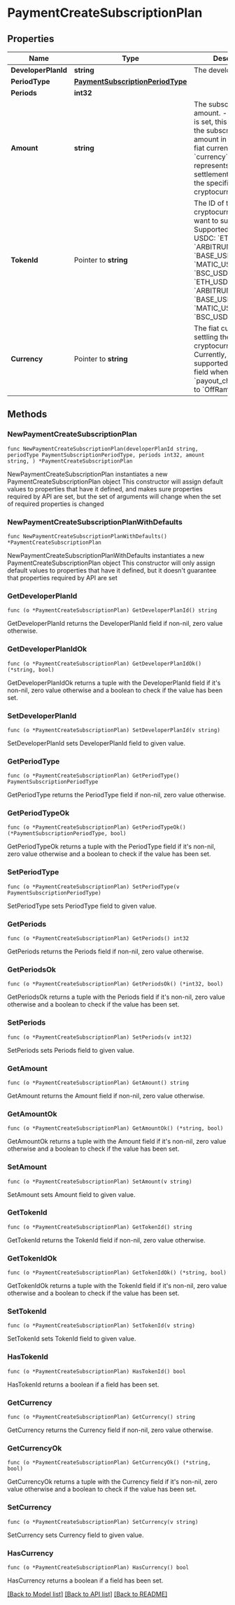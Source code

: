 # PaymentCreateSubscriptionPlan

## Properties

Name | Type | Description | Notes
------------ | ------------- | ------------- | -------------
**DeveloperPlanId** | **string** | The developer plan id. | 
**PeriodType** | [**PaymentSubscriptionPeriodType**](PaymentSubscriptionPeriodType.md) |  | 
**Periods** | **int32** |  | 
**Amount** | **string** | The subscription plan amount.  - If &#x60;currency&#x60; is set, this represents the subscription amount in the specified fiat currency. - If &#x60;currency&#x60; isn&#39;t set, this represents the settlement amount in the specified cryptocurrency.  | 
**TokenId** | Pointer to **string** | The ID of the cryptocurrency you want to subscription. Supported values:  - USDC: &#x60;ETH_USDC&#x60;, &#x60;ARBITRUM_USDCOIN&#x60;, &#x60;BASE_USDC&#x60;, &#x60;MATIC_USDC2&#x60;, &#x60;BSC_USDC&#x60; - USDT: &#x60;ETH_USDT&#x60;, &#x60;ARBITRUM_USDT&#x60;, &#x60;BASE_USDT&#x60;, &#x60;MATIC_USDT&#x60;, &#x60;BSC_USDT&#x60;  | [optional] 
**Currency** | Pointer to **string** | The fiat currency for settling the cryptocurrency. Currently, only &#x60;USD&#x60; is supported. Specify this field when &#x60;payout_channel&#x60; is set to &#x60;OffRamp&#x60;. | [optional] 

## Methods

### NewPaymentCreateSubscriptionPlan

`func NewPaymentCreateSubscriptionPlan(developerPlanId string, periodType PaymentSubscriptionPeriodType, periods int32, amount string, ) *PaymentCreateSubscriptionPlan`

NewPaymentCreateSubscriptionPlan instantiates a new PaymentCreateSubscriptionPlan object
This constructor will assign default values to properties that have it defined,
and makes sure properties required by API are set, but the set of arguments
will change when the set of required properties is changed

### NewPaymentCreateSubscriptionPlanWithDefaults

`func NewPaymentCreateSubscriptionPlanWithDefaults() *PaymentCreateSubscriptionPlan`

NewPaymentCreateSubscriptionPlanWithDefaults instantiates a new PaymentCreateSubscriptionPlan object
This constructor will only assign default values to properties that have it defined,
but it doesn't guarantee that properties required by API are set

### GetDeveloperPlanId

`func (o *PaymentCreateSubscriptionPlan) GetDeveloperPlanId() string`

GetDeveloperPlanId returns the DeveloperPlanId field if non-nil, zero value otherwise.

### GetDeveloperPlanIdOk

`func (o *PaymentCreateSubscriptionPlan) GetDeveloperPlanIdOk() (*string, bool)`

GetDeveloperPlanIdOk returns a tuple with the DeveloperPlanId field if it's non-nil, zero value otherwise
and a boolean to check if the value has been set.

### SetDeveloperPlanId

`func (o *PaymentCreateSubscriptionPlan) SetDeveloperPlanId(v string)`

SetDeveloperPlanId sets DeveloperPlanId field to given value.


### GetPeriodType

`func (o *PaymentCreateSubscriptionPlan) GetPeriodType() PaymentSubscriptionPeriodType`

GetPeriodType returns the PeriodType field if non-nil, zero value otherwise.

### GetPeriodTypeOk

`func (o *PaymentCreateSubscriptionPlan) GetPeriodTypeOk() (*PaymentSubscriptionPeriodType, bool)`

GetPeriodTypeOk returns a tuple with the PeriodType field if it's non-nil, zero value otherwise
and a boolean to check if the value has been set.

### SetPeriodType

`func (o *PaymentCreateSubscriptionPlan) SetPeriodType(v PaymentSubscriptionPeriodType)`

SetPeriodType sets PeriodType field to given value.


### GetPeriods

`func (o *PaymentCreateSubscriptionPlan) GetPeriods() int32`

GetPeriods returns the Periods field if non-nil, zero value otherwise.

### GetPeriodsOk

`func (o *PaymentCreateSubscriptionPlan) GetPeriodsOk() (*int32, bool)`

GetPeriodsOk returns a tuple with the Periods field if it's non-nil, zero value otherwise
and a boolean to check if the value has been set.

### SetPeriods

`func (o *PaymentCreateSubscriptionPlan) SetPeriods(v int32)`

SetPeriods sets Periods field to given value.


### GetAmount

`func (o *PaymentCreateSubscriptionPlan) GetAmount() string`

GetAmount returns the Amount field if non-nil, zero value otherwise.

### GetAmountOk

`func (o *PaymentCreateSubscriptionPlan) GetAmountOk() (*string, bool)`

GetAmountOk returns a tuple with the Amount field if it's non-nil, zero value otherwise
and a boolean to check if the value has been set.

### SetAmount

`func (o *PaymentCreateSubscriptionPlan) SetAmount(v string)`

SetAmount sets Amount field to given value.


### GetTokenId

`func (o *PaymentCreateSubscriptionPlan) GetTokenId() string`

GetTokenId returns the TokenId field if non-nil, zero value otherwise.

### GetTokenIdOk

`func (o *PaymentCreateSubscriptionPlan) GetTokenIdOk() (*string, bool)`

GetTokenIdOk returns a tuple with the TokenId field if it's non-nil, zero value otherwise
and a boolean to check if the value has been set.

### SetTokenId

`func (o *PaymentCreateSubscriptionPlan) SetTokenId(v string)`

SetTokenId sets TokenId field to given value.

### HasTokenId

`func (o *PaymentCreateSubscriptionPlan) HasTokenId() bool`

HasTokenId returns a boolean if a field has been set.

### GetCurrency

`func (o *PaymentCreateSubscriptionPlan) GetCurrency() string`

GetCurrency returns the Currency field if non-nil, zero value otherwise.

### GetCurrencyOk

`func (o *PaymentCreateSubscriptionPlan) GetCurrencyOk() (*string, bool)`

GetCurrencyOk returns a tuple with the Currency field if it's non-nil, zero value otherwise
and a boolean to check if the value has been set.

### SetCurrency

`func (o *PaymentCreateSubscriptionPlan) SetCurrency(v string)`

SetCurrency sets Currency field to given value.

### HasCurrency

`func (o *PaymentCreateSubscriptionPlan) HasCurrency() bool`

HasCurrency returns a boolean if a field has been set.


[[Back to Model list]](../README.md#documentation-for-models) [[Back to API list]](../README.md#documentation-for-api-endpoints) [[Back to README]](../README.md)


